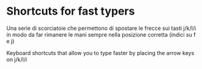 # Shortcuts for fast typers

Una serie di scorciatoie che permettono di spostare le frecce sui tasti j/k/l/i in modo da far rimanere le mani sempre nella posizione corretta (indici su f e j)

Keyboard shortcuts that allow you to type faster by placing the arrow keys on j/k/l/i 
